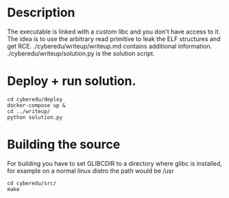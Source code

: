 # Description
The executable is linked with a custom libc and you don't have access to it. The idea is to use the arbitrary read primitive to leak the ELF structures and get RCE. 
./cyberedu/writeup/writeup.md contains additional information.
./cyberedu/writeup/solution.py is the solution script.

# Deploy + run solution.
```
cd cyberedu/deploy
docker-compose up &
cd ../writeup/
python solution.py
```

# Building the source 
For building you have to set GLIBCDIR to a directory where glibc is installed, for example on a normal linux distro the path would be /usr
```
cd cyberedu/src/
make
```